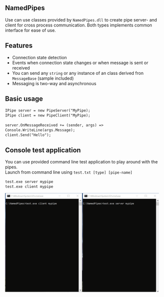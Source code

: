
## NamedPipes

Use can use classes provided by `NamedPipes.dll` to create pipe server- and client for cross process communication.
Both types implements common interface for ease of use.

## Features
- Connection state detection
- Events when connection state changes or when message is sent or received
- You can send any `string` or any instance of an class derived fron `MessageBase` (sample included)
- Messaging is two-way and asynchronous

## Basic usage
    IPipe server = new PipeServer("MyPipe);
    IPipe client = new PipeClient("MyPipe);

    server.OnMessageReceived += (sender, args) => Console.WriteLine(args.Message);
    client.Send("Hello");

## Console test application

You can use provided command line test application to play around with the pipes.<br>
Launch from command line using `test.txt [type] [pipe-name]`

    test.exe server mypipe
    test.exe client mypipe

![test command line application](/git_images/pipes.gif?raw=true)
